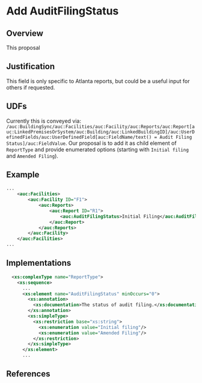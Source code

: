# Add AuditFilingStatus

## Overview

This proposal

## Justification

This field is only specific to Atlanta reports, but could be a useful input for others if requested.

## UDFs

Currently this is conveyed via:
`/auc:BuildingSync/auc:Facilities/auc:Facility/auc:Reports/auc:Report[auc:LinkedPremisesOrSystem/auc:Building/auc:LinkedBuildingID]/auc:UserDefinedFields/auc:UserDefinedField[auc:FieldName/text() = Audit Filing Status]/auc:FieldValue`. Our proposal is to add it as child element of `ReportType` and provide enumerated options (starting with `Initial filing` and `Amended Filing`).

## Example

```xml
...
    <auc:Facilities>
        <auc:Facility ID="F1">
            <auc:Reports>
                <auc:Report ID="R1">
                    <auc:AuditFilingStatus>Initial Filing</auc:AuditFilingStatus>
                </auc:Report>
            </auc:Reports>
        </auc:Facility>
    </auc:Facilities>
...
```

## Implementations

```xml
  <xs:complexType name="ReportType">
    <xs:sequence>
      ...
      <xs:element name="AuditFilingStatus" minOccurs="0">
        <xs:annotation>
          <xs:documentation>The status of audit filing.</xs:documentation>
        </xs:annotation>
        <xs:simpleType>
          <xs:restriction base="xs:string">
            <xs:enumeration value="Initial filing"/>
            <xs:enumeration value="Amended Filing"/>
          </xs:restriction>
        </xs:simpleType>
      </xs:element>
      ...
```

## References